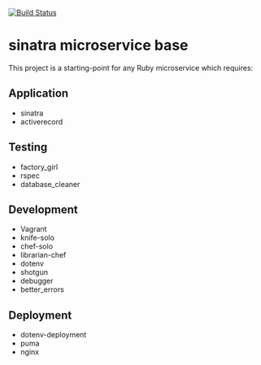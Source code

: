 
[![Build Status](https://travis-ci.org/jdrago999/sinatra-microservice-base.svg?branch=master)](https://travis-ci.org/jdrago999/sinatra-microservice-base)

sinatra microservice base
========================================

This project is a starting-point for any Ruby microservice which requires:

Application
-

  * sinatra
  * activerecord

Testing
-

  * factory_girl
  * rspec
  * database_cleaner

Development
-

  * Vagrant
  * knife-solo
  * chef-solo
  * librarian-chef
  * dotenv
  * shotgun
  * debugger
  * better_errors

Deployment
-

  * dotenv-deployment
  * puma
  * nginx

